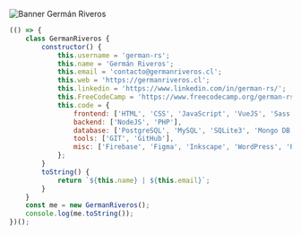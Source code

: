 ![Banner Germán Riveros](https://germanriveros.cl/wp-content/uploads/2024/11/ban-git.webp)


```javascript
(() => {
    class GermanRiveros {
        constructor() {
            this.username = 'german-rs';
            this.name = 'Germán Riveros';
            this.email = 'contacto@germanriveros.cl';
            this.web = 'https://germanriveros.cl';
            this.linkedin = 'https://www.linkedin.com/in/german-rs/';
            this.FreeCodeCamp = 'https://www.freecodecamp.org/german-rs';
            this.code = {
                frontend: ['HTML', 'CSS', 'JavaScript', 'VueJS', 'Sass', 'Bootstrap'],
                backend: ['NodeJS', 'PHP'],
                database: ['PostgreSQL', 'MySQL', 'SQLite3', 'Mongo DB'],
                tools: ['GIT', 'GitHub'],
                misc: ['Firebase', 'Figma', 'Inkscape', 'WordPress', 'Pixel Perfect', 'Accesibilidad']
            };
        }
        toString() {
            return `${this.name} | ${this.email}`;
        }
    }
    const me = new GermanRiveros();
    console.log(me.toString());
})();        
```

<!--
**german-rs/german-rs** is a ✨ _special_ ✨ repository because its `README.md` (this file) appears on your GitHub profile.

Here are some ideas to get you started:

- 🔭 I’m currently working on ...
- 🌱 I’m currently learning ...
- 👯 I’m looking to collaborate on ...
- 🤔 I’m looking for help with ...
- 💬 Ask me about ...
- 📫 How to reach me: ...
- 😄 Pronouns: ...
- ⚡ Fun fact: ...
-->
